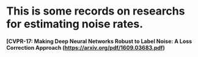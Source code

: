 # This is some records on researchs for estimating noise rates.

#### [CVPR-17: Making Deep Neural Networks Robust to Label Noise: A Loss Correction Approach (https://arxiv.org/pdf/1609.03683.pdf)
